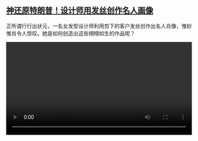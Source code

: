 <!--1675248425000-->
[神还原特朗普！设计师用发丝创作名人画像](https://www.dw.com/zh/%E7%A5%9E%E8%BF%98%E5%8E%9F%E7%89%B9%E6%9C%97%E6%99%AE%EF%BC%81%E8%AE%BE%E8%AE%A1%E5%B8%88%E7%94%A8%E5%8F%91%E4%B8%9D%E5%88%9B%E4%BD%9C%E5%90%8D%E4%BA%BA%E7%94%BB%E5%83%8F/a-64558997)
------

<p>正所谓行行出状元，一名女发型设计师利用剪下的客户发丝创作出名人肖像，惟妙惟肖令人惊叹。她是如何创造出这些栩栩如生的作品呢？</small></p><video src="https://tvdownloaddw-a.akamaihd.net/dwtv_video/flv/vdt_zh/2023/bchi230130_001_bchi_230130_salon_01r_AVC_1280x720.mp4" controls style="width:100%"></video>
